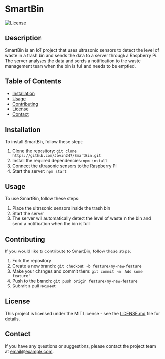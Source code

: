 
# SmartBin

[![License](https://img.shields.io/badge/License-MIT-blue.svg)](https://opensource.org/licenses/MIT)

## Description

SmartBin is an IoT project that uses ultrasonic sensors to detect the level of waste in a trash bin and sends the data to a server through a Raspberry Pi. The server analyzes the data and sends a notification to the waste management team when the bin is full and needs to be emptied.

## Table of Contents

- [Installation](#installation)
- [Usage](#usage)
- [Contributing](#contributing)
- [License](#license)
- [Contact](#contact)

## Installation

To install SmartBin, follow these steps:

1. Clone the repository: `git clone https://github.com/Jovin247/SmartBin.git`
2. Install the required dependencies: `npm install`
3. Connect the ultrasonic sensors to the Raspberry Pi
4. Start the server: `npm start`

## Usage

To use SmartBin, follow these steps:

1. Place the ultrasonic sensors inside the trash bin
2. Start the server
3. The server will automatically detect the level of waste in the bin and send a notification when the bin is full

## Contributing

If you would like to contribute to SmartBin, follow these steps:

1. Fork the repository
2. Create a new branch: `git checkout -b feature/my-new-feature`
3. Make your changes and commit them: `git commit -m 'Add some feature'`
4. Push to the branch: `git push origin feature/my-new-feature`
5. Submit a pull request

## License

This project is licensed under the MIT License - see the [LICENSE.md](LICENSE.md) file for details.

## Contact

If you have any questions or suggestions, please contact the project team at [email@example.com](mailto:email@example.com).

